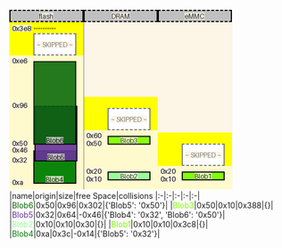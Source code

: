 ![memory map diagram](tests.test_docs_three_maps_cropped.png)
|name|origin|size|free Space|collisions
|:-|:-|:-|:-|:-|
|<span style='color:darkgreen'>Blob6</span>|0x50|0x96|0x302|{'Blob5': '0x50'}|
|<span style='color:chartreuse'>Blob3</span>|0x50|0x10|0x388|{}|
|<span style='color:rebeccapurple'>Blob5</span>|0x32|0x64|-0x46|{'Blob4': '0x32', 'Blob6': '0x50'}|
|<span style='color:palegreen'>Blob2</span>|0x10|0x10|0x30|{}|
|<span style='color:lawngreen'>Blob1</span>|0x10|0x10|0x3c8|{}|
|<span style='color:green'>Blob4</span>|0xa|0x3c|-0x14|{'Blob5': '0x32'}|
